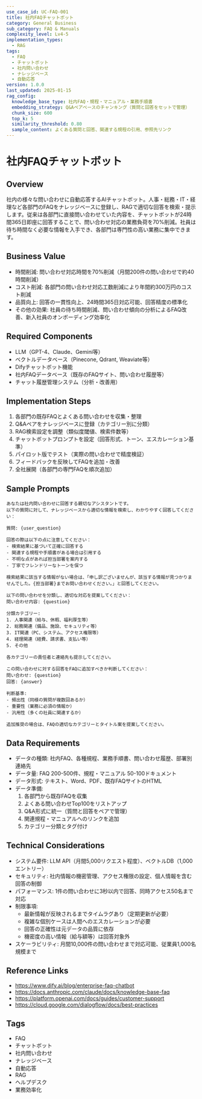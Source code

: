 ```yaml
---
use_case_id: UC-FAQ-001
title: 社内FAQチャットボット
category: General Business
sub_category: FAQ & Manuals
complexity_level: Lv4-5
implementation_types:
  - RAG
tags:
  - FAQ
  - チャットボット
  - 社内問い合わせ
  - ナレッジベース
  - 自動応答
version: 1.0.0
last_updated: 2025-01-15
rag_config:
  knowledge_base_type: 社内FAQ・規程・マニュアル・業務手順書
  embedding_strategy: Q&Aペアベースのチャンキング（質問と回答をセットで管理）
  chunk_size: 600
  top_k: 5
  similarity_threshold: 0.80
  sample_content: よくある質問と回答、関連する規程の引用、参照先リンク
---
```


# 社内FAQチャットボット

## Overview

社内の様々な問い合わせに自動応答するAIチャットボット。人事・総務・IT・経理など各部門のFAQをナレッジベースに登録し、RAGで適切な回答を検索・提示します。従来は各部門に直接問い合わせていた内容を、チャットボットが24時間365日即座に回答することで、問い合わせ対応の業務負荷を70%削減。社員は待ち時間なく必要な情報を入手でき、各部門は専門性の高い業務に集中できます。

## Business Value

- 時間削減: 問い合わせ対応時間を70%削減（月間200件の問い合わせで約40時間削減）
- コスト削減: 各部門の問い合わせ対応工数削減により年間約300万円のコスト削減
- 品質向上: 回答の一貫性向上、24時間365日対応可能、回答精度の標準化
- その他の効果: 社員の待ち時間削減、問い合わせ傾向の分析によるFAQ改善、新入社員のオンボーディング効率化

## Required Components

- LLM（GPT-4、Claude、Gemini等）
- ベクトルデータベース（Pinecone, Qdrant, Weaviate等）
- Difyチャットボット機能
- 社内FAQデータベース（既存のFAQサイト、問い合わせ履歴等）
- チャット履歴管理システム（分析・改善用）

## Implementation Steps

1. 各部門の既存FAQとよくある問い合わせを収集・整理
2. Q&Aペアをナレッジベースに登録（カテゴリー別に分類）
3. RAG検索設定を調整（類似度閾値、検索件数等）
4. チャットボットプロンプトを設定（回答形式、トーン、エスカレーション基準）
5. パイロット版でテスト（実際の問い合わせで精度検証）
6. フィードバックを反映してFAQを追加・改善
7. 全社展開（各部門の専門FAQを順次追加）

## Sample Prompts

```
あなたは社内問い合わせに回答する親切なアシスタントです。
以下の質問に対して、ナレッジベースから適切な情報を検索し、わかりやすく回答してください：

質問: {user_question}

回答の際は以下の点に注意してください：
- 検索結果に基づいて正確に回答する
- 関連する規程や手順書がある場合は引用する
- 不明な点があれば担当部署を案内する
- 丁寧でフレンドリーなトーンを保つ

検索結果に該当する情報がない場合は、「申し訳ございませんが、該当する情報が見つかりませんでした。{担当部署}までお問い合わせください。」と回答してください。
```

```
以下の問い合わせを分類し、適切な対応を提案してください：
問い合わせ内容: {question}

分類カテゴリー:
1. 人事関連（給与、休暇、福利厚生等）
2. 総務関連（備品、施設、セキュリティ等）
3. IT関連（PC、システム、アクセス権限等）
4. 経理関連（経費、請求書、支払い等）
5. その他

各カテゴリーの責任者と連絡先も提示してください。
```

```
この問い合わせに対する回答をFAQに追加すべきか判断してください：
問い合わせ: {question}
回答: {answer}

判断基準:
- 頻出性（同様の質問が複数回あるか）
- 重要性（業務に必須の情報か）
- 汎用性（多くの社員に関連するか）

追加推奨の場合は、FAQの適切なカテゴリーとタイトル案を提案してください。
```

## Data Requirements

- データの種類: 社内FAQ、各種規程、業務手順書、問い合わせ履歴、部署別連絡先
- データ量: FAQ 200-500件、規程・マニュアル 50-100ドキュメント
- データ形式: テキスト、Word、PDF、既存FAQサイトのHTML
- データ準備:
  1. 各部門から既存FAQを収集
  2. よくある問い合わせTop100をリストアップ
  3. Q&A形式に統一（質問と回答をペアで管理）
  4. 関連規程・マニュアルへのリンクを追加
  5. カテゴリー分類とタグ付け

## Technical Considerations

- システム要件: LLM API（月間5,000リクエスト程度）、ベクトルDB（1,000エントリー）
- セキュリティ: 社内情報の機密管理、アクセス権限の設定、個人情報を含む回答の制御
- パフォーマンス: 1件の問い合わせに3秒以内で回答、同時アクセス50名まで対応
- 制限事項:
  - 最新情報が反映されるまでタイムラグあり（定期更新が必要）
  - 複雑な個別ケースは人間へのエスカレーションが必要
  - 回答の正確性は元データの品質に依存
  - 機密度の高い情報（給与額等）は回答対象外
- スケーラビリティ: 月間10,000件の問い合わせまで対応可能、従業員1,000名規模まで

## Reference Links

- https://www.dify.ai/blog/enterprise-faq-chatbot
- https://docs.anthropic.com/claude/docs/knowledge-base-faq
- https://platform.openai.com/docs/guides/customer-support
- https://cloud.google.com/dialogflow/docs/best-practices

## Tags

- FAQ
- チャットボット
- 社内問い合わせ
- ナレッジベース
- 自動応答
- RAG
- ヘルプデスク
- 業務効率化
